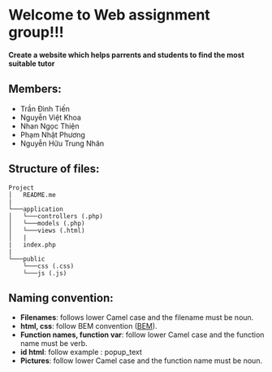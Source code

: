 # Welcome to Web assignment group!!!
**Create a website which helps parrents and students to find the most suitable tutor**
## Members:
- Trần Đình Tiến
- Nguyễn Việt Khoa
- Nhan Ngọc Thiện
- Phạm Nhật Phương
- Nguyễn Hữu Trung Nhân
## Structure of files:
```
Project
│   README.me 
|   
└───application
│   └───controllers (.php)
│   └───models (.php)
│   └───views (.html)
│   |
|	index.php
|
└───public
    └───css (.css)
    └───js (.js)
```
## Naming convention:
 - **Filenames**: follows lower Camel case and the filename must be noun.
 - **html, css**: follow BEM convention ([BEM](http://getbem.com/naming/)).
 - **Function names, function var**: follow lower Camel case and the function name must be verb.
 - **id html**: follow example : popup_text
 - **Pictures**: follow lower Camel case and the function name must be noun.
